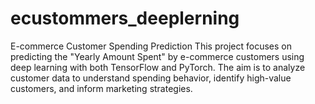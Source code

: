 # ecustommers_deeplerning
E-commerce Customer Spending Prediction  This project focuses on predicting the "Yearly Amount Spent" by e-commerce customers using deep learning with both TensorFlow and PyTorch. The aim is to analyze customer data to understand spending behavior, identify high-value customers, and inform marketing strategies.
